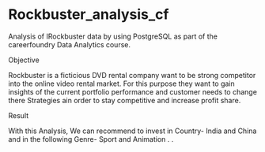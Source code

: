 # Rockbuster_analysis_cf

Analysis of IRockbuster data by using PostgreSQL as part of the careerfoundry Data Analytics course.

Objective

Rockbuster is a ficticious DVD rental company want to be strong competitor into the online video rental market. For this purpose they want to gain insights of the current portfolio performance and customer needs to change there Strategies ain order to stay competitive and increase profit share.

Result

With this Analysis, We can recommend to invest in Country- India and China and in the following Genre- Sport and Animation .
 . 

